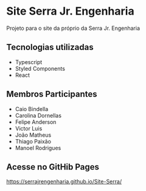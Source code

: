 # Site Serra Jr. Engenharia

Projeto para o site da próprio da Serra Jr. Engenharia

## Tecnologias utilizadas
- Typescript
- Styled Components
- React

## Membros Participantes
- Caio Bindella
- Carolina Dornellas
- Felipe Anderson
- Victor Luis
- João Matheus
- Thiago Paixão
- Manoel Rodrigues

## Acesse no GitHib Pages
https://serrajrengenharia.github.io/Site-Serra/